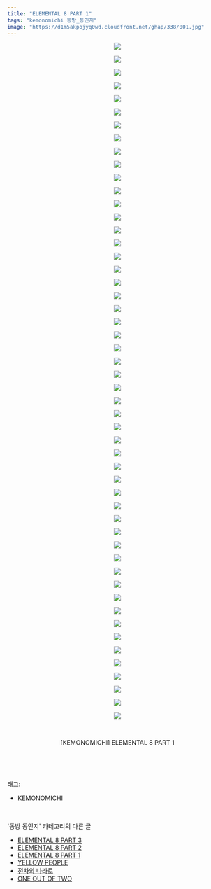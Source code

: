 ```yaml
---
title: "ELEMENTAL 8 PART 1"
tags: "kemonomichi 동방_동인지"
image: "https://d1m5akpojyq0wd.cloudfront.net/ghap/338/001.jpg"
---
```

<div class="article">
<p style="text-align: center; clear: none; float: none;"><img src="{{ site.imgserver6 }}/ghap/338/001.jpg"/></p>
<p style="text-align: center; clear: none; float: none;"><img src="{{ site.imgserver6 }}/ghap/338/002.jpg"/></p>
<p style="text-align: center; clear: none; float: none;"><img src="{{ site.imgserver6 }}/ghap/338/003.jpg"/></p>
<p style="text-align: center; clear: none; float: none;"><img src="{{ site.imgserver6 }}/ghap/338/004.jpg"/></p>
<p style="text-align: center; clear: none; float: none;"><img src="{{ site.imgserver6 }}/ghap/338/005.jpg"/></p>
<p style="text-align: center; clear: none; float: none;"><img src="{{ site.imgserver6 }}/ghap/338/006.jpg"/></p>
<p style="text-align: center; clear: none; float: none;"><img src="{{ site.imgserver6 }}/ghap/338/007.jpg"/></p>
<p style="text-align: center; clear: none; float: none;"><img src="{{ site.imgserver6 }}/ghap/338/008.jpg"/></p>
<p style="text-align: center; clear: none; float: none;"><img src="{{ site.imgserver6 }}/ghap/338/009.jpg"/></p>
<p style="text-align: center; clear: none; float: none;"><img src="{{ site.imgserver6 }}/ghap/338/010.jpg"/></p>
<p style="text-align: center; clear: none; float: none;"><img src="{{ site.imgserver6 }}/ghap/338/011.jpg"/></p>
<p style="text-align: center; clear: none; float: none;"><img src="{{ site.imgserver6 }}/ghap/338/012.jpg"/></p>
<p style="text-align: center; clear: none; float: none;"><img src="{{ site.imgserver6 }}/ghap/338/013.jpg"/></p>
<p style="text-align: center; clear: none; float: none;"><img src="{{ site.imgserver6 }}/ghap/338/014.jpg"/></p>
<p style="text-align: center; clear: none; float: none;"><img src="{{ site.imgserver6 }}/ghap/338/015.jpg"/></p>
<p style="text-align: center; clear: none; float: none;"><img src="{{ site.imgserver6 }}/ghap/338/016.jpg"/></p>
<p style="text-align: center; clear: none; float: none;"><img src="{{ site.imgserver6 }}/ghap/338/017.jpg"/></p>
<p style="text-align: center; clear: none; float: none;"><img src="{{ site.imgserver6 }}/ghap/338/018.jpg"/></p>
<p style="text-align: center; clear: none; float: none;"><img src="{{ site.imgserver6 }}/ghap/338/019.jpg"/></p>
<p style="text-align: center; clear: none; float: none;"><img src="{{ site.imgserver6 }}/ghap/338/020.jpg"/></p>
<p style="text-align: center; clear: none; float: none;"><img src="{{ site.imgserver6 }}/ghap/338/021.jpg"/></p>
<p style="text-align: center; clear: none; float: none;"><img src="{{ site.imgserver6 }}/ghap/338/022.jpg"/></p>
<p style="text-align: center; clear: none; float: none;"><img src="{{ site.imgserver6 }}/ghap/338/023.jpg"/></p>
<p style="text-align: center; clear: none; float: none;"><img src="{{ site.imgserver6 }}/ghap/338/024.jpg"/></p>
<p style="text-align: center; clear: none; float: none;"><img src="{{ site.imgserver6 }}/ghap/338/025.jpg"/></p>
<p style="text-align: center; clear: none; float: none;"><img src="{{ site.imgserver6 }}/ghap/338/026.jpg"/></p>
<p style="text-align: center; clear: none; float: none;"><img src="{{ site.imgserver6 }}/ghap/338/027.jpg"/></p>
<p style="text-align: center; clear: none; float: none;"><img src="{{ site.imgserver6 }}/ghap/338/028.jpg"/></p>
<p style="text-align: center; clear: none; float: none;"><img src="{{ site.imgserver6 }}/ghap/338/029.jpg"/></p>
<p style="text-align: center; clear: none; float: none;"><img src="{{ site.imgserver6 }}/ghap/338/030.jpg"/></p>
<p style="text-align: center; clear: none; float: none;"><img src="{{ site.imgserver6 }}/ghap/338/031.jpg"/></p>
<p style="text-align: center; clear: none; float: none;"><img src="{{ site.imgserver6 }}/ghap/338/032.jpg"/></p>
<p style="text-align: center; clear: none; float: none;"><img src="{{ site.imgserver6 }}/ghap/338/033.jpg"/></p>
<p style="text-align: center; clear: none; float: none;"><img src="{{ site.imgserver6 }}/ghap/338/034.jpg"/></p>
<p style="text-align: center; clear: none; float: none;"><img src="{{ site.imgserver6 }}/ghap/338/035.jpg"/></p>
<p style="text-align: center; clear: none; float: none;"><img src="{{ site.imgserver6 }}/ghap/338/036.jpg"/></p>
<p style="text-align: center; clear: none; float: none;"><img src="{{ site.imgserver6 }}/ghap/338/037.jpg"/></p>
<p style="text-align: center; clear: none; float: none;"><img src="{{ site.imgserver6 }}/ghap/338/038.jpg"/></p>
<p style="text-align: center; clear: none; float: none;"><img src="{{ site.imgserver6 }}/ghap/338/039.jpg"/></p>
<p style="text-align: center; clear: none; float: none;"><img src="{{ site.imgserver6 }}/ghap/338/040.jpg"/></p>
<p style="text-align: center; clear: none; float: none;"><img src="{{ site.imgserver6 }}/ghap/338/041.jpg"/></p>
<p style="text-align: center; clear: none; float: none;"><img src="{{ site.imgserver6 }}/ghap/338/042.jpg"/></p>
<p style="text-align: center; clear: none; float: none;"><img src="{{ site.imgserver6 }}/ghap/338/043.jpg"/></p>
<p style="text-align: center; clear: none; float: none;"><img src="{{ site.imgserver6 }}/ghap/338/044.jpg"/></p>
<p style="text-align: center; clear: none; float: none;"><img src="{{ site.imgserver6 }}/ghap/338/045.jpg"/></p>
<p style="text-align: center; clear: none; float: none;"><img src="{{ site.imgserver6 }}/ghap/338/046.jpg"/></p>
<p style="text-align: center; clear: none; float: none;"><img src="{{ site.imgserver6 }}/ghap/338/047.jpg"/></p>
<p style="text-align: center; clear: none; float: none;"><img src="{{ site.imgserver6 }}/ghap/338/048.jpg"/></p>
<p style="text-align: center; clear: none; float: none;"><img src="{{ site.imgserver6 }}/ghap/338/049.jpg"/></p>
<p style="text-align: center; clear: none; float: none;"><img src="{{ site.imgserver6 }}/ghap/338/050.jpg"/></p>
<p style="text-align: center; clear: none; float: none;"><img src="{{ site.imgserver6 }}/ghap/338/051.jpg"/></p>
<p style="text-align: center; clear: none; float: none;"><img src="{{ site.imgserver6 }}/ghap/338/052.jpg"/></p>
<p style="text-align: center; clear: none; float: none;"><br/></p>
<p style="text-align: center; clear: none; float: none;">[KEMONOMICHI] ELEMENTAL 8 PART 1</p>
<p><br/></p>
</div><br/>
<div class="tagTrail">
<p>태그: </p>
<ul>
<li>KEMONOMICHI</li>
</ul>
</div><br/>
<div class="another">
<p>'동방 동인지' 카테고리의 다른 글</p>
<ul>
<li><a href="/ghap_340">ELEMENTAL 8 PART 3</a></li>
<li><a href="/ghap_339">ELEMENTAL 8 PART 2</a></li>
<li><a href="/ghap_338">ELEMENTAL 8 PART 1</a></li>
<li><a href="/ghap_337">YELLOW PEOPLE</a></li>
<li><a href="/ghap_336">전차의 나라로</a></li>
<li><a href="/ghap_335">ONE OUT OF TWO</a></li>
</ul>
</div><br/>
<div class="cb_module cb_fluid">
<div class="cb_wrt cb_profile">
</div><!-- commentList close -->
</div><br/>
